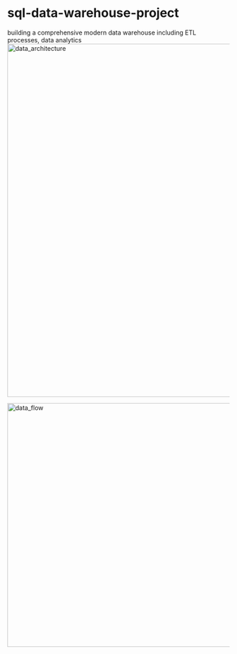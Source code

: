 # sql-data-warehouse-project
building a comprehensive modern data warehouse including ETL processes, data analytics
<img width="1544" height="801" alt="data_architecture" src="https://github.com/user-attachments/assets/c36c641a-3a13-4f67-ae26-255caad9d8ae" />


<img width="1094" height="553" alt="data_flow" src="https://github.com/user-attachments/assets/3549a7db-5046-4a29-9028-174a9a212080" />
